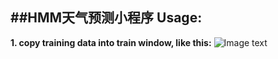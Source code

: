 ##HMM天气预测小程序
**Usage:**
-
**1. copy training data into train window, like this:**
![Image text](https://raw.githubusercontent.com/boss66757979/HMM/tree/master/img_set/copydata.png)
